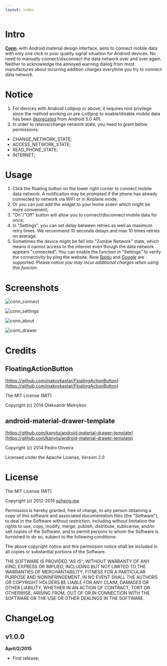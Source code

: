 ```yaml
---
layout: index
---
```


# Intro

[**Conn**](http://conn.pzheng.me), with Android material design interface, aims to connect mobile data with only one click in poor quality signal situation for Android devices. No need to manually connect/disconnect the data network over and over again. Neither to acknowledge the annoyed warning dialog from most manufactures about incurring addition charges everytime you try to connect data network.

# Notice

1. For devices with Android Lollipop or above, it requires root privilege since the method working on pre-Lollipop to enable/disable mobile data has been [deprecated](https://code.google.com/p/android/issues/detail?can=2&start=0&num=100&q=&colspec=ID%20Type%20Status%20Owner%20Summary%20Stars&groupby=&sort=&id=78084) from Android 5.0 API.
2. In order to reteive/change network state, you need to grant below permissions:
  * CHANGE_NETWORK_STATE;
  * ACCESS_NETWORK_STATE;
  * READ_PHONE_STATE;
  * INTERNET;

# Usage

1. Click the floating button on the lower right corner to connect mobile data network. A notificaiton may be prompted if the phone has already connected to network via WiFi or in Airplane mode;
2. Or you can just add the widget to your home sceen which might be more convenient;
3. "On"/"Off" button will allow you to connect/disconnect mobile data for once;
4. In "Settings", you can set delay between retries as well as maximum retry times. We recommend 10 seconds delays and max 10 times retries on average.
5. Sometimes the device might be fell into "Zombie Network" state, which means it cannot access to the internet even though the data network appears "connected". You can enable the function in "Settings" to verify the connectivity by ping the website. Now [Baidu](http://www.baidu.com) and [Google](http://www.google.com) are supported. Please notice _you may incur additional charges when using this funcion_.

# Screenshots

![conn_connect](https://dl.dropboxusercontent.com/u/6459697/blogimage/20150402_conn_connect.jpg)

![conn_settings](https://dl.dropboxusercontent.com/u/6459697/blogimage/20150402_conn_settings.jpg)

![conn_about](https://dl.dropboxusercontent.com/u/6459697/blogimage/20150402_conn_about.jpg)

![conn_drawer](https://dl.dropboxusercontent.com/u/6459697/blogimage/20150402_conn_drawer.jpg)

# Credits

## FloatingActionButton

[https://github.com/makovkastar/FloatingActionButton](https://github.com/makovkastar/FloatingActionButton)

The MIT License (MIT)

Copyright (c) 2014 Oleksandr Melnykov

## android-material-drawer-template

[https://github.com/kanytu/android-material-drawer-template](https://github.com/kanytu/android-material-drawer-template)

Copyright (c) 2014 Pedro Oliveira

Licensed under the Apache License, Version 2.0

# License

The MIT License (MIT)

Copyright (c) 2012-2015 [pzheng.me](http://www.pzheng.me)

Permission is hereby granted, free of charge, to any person obtaining a copy of this software and associated documentation files (the "Software"), to deal in the Software without restriction, including without limitation the rights to use, copy, modify, merge, publish, distribute, sublicense, and/or sell copies of the Software, and to permit persons to whom the Software is furnished to do so, subject to the following conditions:

The above copyright notice and this permission notice shall be included in all copies or substantial portions of the Software.

THE SOFTWARE IS PROVIDED "AS IS", WITHOUT WARRANTY OF ANY KIND, EXPRESS OR IMPLIED, INCLUDING BUT NOT LIMITED TO THE WARRANTIES OF MERCHANTABILITY, FITNESS FOR A PARTICULAR PURPOSE AND NONINFRINGEMENT. IN NO EVENT SHALL THE AUTHORS OR COPYRIGHT HOLDERS BE LIABLE FOR ANY CLAIM, DAMAGES OR OTHER LIABILITY, WHETHER IN AN ACTION OF CONTRACT, TORT OR OTHERWISE, ARISING FROM, OUT OF OR IN CONNECTION WITH THE SOFTWARE OR THE USE OR OTHER DEALINGS IN THE SOFTWARE.

# ChangeLog

## v1.0.0

**April/2/2015**

  * First release;

